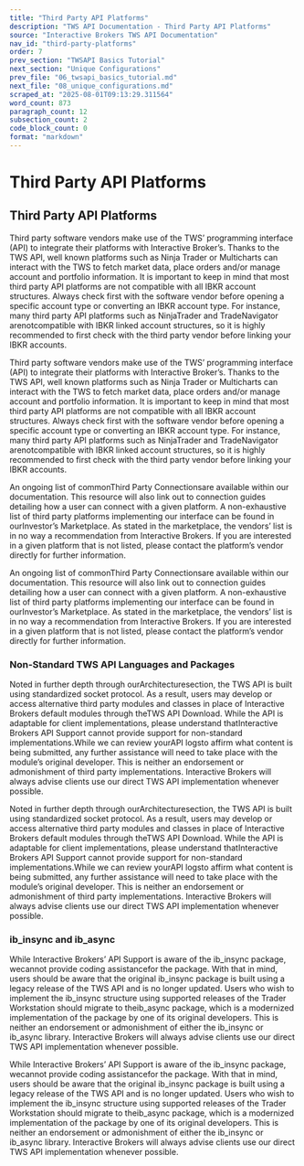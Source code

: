 ```yaml
---
title: "Third Party API Platforms"
description: "TWS API Documentation - Third Party API Platforms"
source: "Interactive Brokers TWS API Documentation"
nav_id: "third-party-platforms"
order: 7
prev_section: "TWSAPI Basics Tutorial"
next_section: "Unique Configurations"
prev_file: "06_twsapi_basics_tutorial.md"
next_file: "08_unique_configurations.md"
scraped_at: "2025-08-01T09:13:29.311564"
word_count: 873
paragraph_count: 12
subsection_count: 2
code_block_count: 0
format: "markdown"
---
```


# Third Party API Platforms

## Third Party API Platforms

Third party software vendors make use of the TWS’ programming interface (API) to integrate their platforms with Interactive Broker’s. Thanks to the TWS API, well known platforms such as Ninja Trader or Multicharts can interact with the TWS to fetch market data, place orders and/or manage account and portfolio information.
It is important to keep in mind that most third party API platforms are not compatible with all IBKR account structures. Always check first with the software vendor before opening a specific account type or converting an IBKR account type. For instance, many third party API platforms such as NinjaTrader and TradeNavigator arenotcompatible with IBKR linked account structures, so it is highly recommended to first check with the third party vendor before linking your IBKR accounts.

Third party software vendors make use of the TWS’ programming interface (API) to integrate their platforms with Interactive Broker’s. Thanks to the TWS API, well known platforms such as Ninja Trader or Multicharts can interact with the TWS to fetch market data, place orders and/or manage account and portfolio information.
It is important to keep in mind that most third party API platforms are not compatible with all IBKR account structures. Always check first with the software vendor before opening a specific account type or converting an IBKR account type. For instance, many third party API platforms such as NinjaTrader and TradeNavigator arenotcompatible with IBKR linked account structures, so it is highly recommended to first check with the third party vendor before linking your IBKR accounts.

An ongoing list of commonThird Party Connectionsare available within our documentation. This resource will also link out to connection guides detailing how a user can connect with a given platform.
A non-exhaustive list of third party platforms implementing our interface can be found in ourInvestor’s Marketplace. As stated in the marketplace, the vendors’ list is in no way a recommendation from Interactive Brokers. If you are interested in a given platform that is not listed, please contact the platform’s vendor directly for further information.

An ongoing list of commonThird Party Connectionsare available within our documentation. This resource will also link out to connection guides detailing how a user can connect with a given platform.
A non-exhaustive list of third party platforms implementing our interface can be found in ourInvestor’s Marketplace. As stated in the marketplace, the vendors’ list is in no way a recommendation from Interactive Brokers. If you are interested in a given platform that is not listed, please contact the platform’s vendor directly for further information.

### Non-Standard TWS API Languages and Packages

Noted in further depth through ourArchitecturesection, the TWS API is built using standardized socket protocol. As a result, users may develop or access alternative third party modules and classes in place of Interactive Brokers default modules through theTWS API Download. While the API is adaptable for client implementations, please understand thatInteractive Brokers API Support cannot provide support for non-standard implementations.While we can review yourAPI logsto affirm what content is being submitted, any further assistance will need to take place with the module’s original developer.
This is neither an endorsement or admonishment of third party implementations. Interactive Brokers will always advise clients use our direct TWS API implementation whenever possible.

Noted in further depth through ourArchitecturesection, the TWS API is built using standardized socket protocol. As a result, users may develop or access alternative third party modules and classes in place of Interactive Brokers default modules through theTWS API Download. While the API is adaptable for client implementations, please understand thatInteractive Brokers API Support cannot provide support for non-standard implementations.While we can review yourAPI logsto affirm what content is being submitted, any further assistance will need to take place with the module’s original developer.
This is neither an endorsement or admonishment of third party implementations. Interactive Brokers will always advise clients use our direct TWS API implementation whenever possible.

### ib_insync and ib_async

While Interactive Brokers’ API Support is aware of the ib_insync package, wecannot provide coding assistancefor the package.
With that in mind, users should be aware that the original ib_insync package is built using a legacy release of the TWS API and is no longer updated. Users who wish to implement the ib_insync structure using supported releases of the Trader Workstation should migrate to theib_async package, which is a modernized implementation of the package by one of its original developers.
This is neither an endorsement or admonishment of either the ib_insync or ib_async library. Interactive Brokers will always advise clients use our direct TWS API implementation whenever possible.

While Interactive Brokers’ API Support is aware of the ib_insync package, wecannot provide coding assistancefor the package.
With that in mind, users should be aware that the original ib_insync package is built using a legacy release of the TWS API and is no longer updated. Users who wish to implement the ib_insync structure using supported releases of the Trader Workstation should migrate to theib_async package, which is a modernized implementation of the package by one of its original developers.
This is neither an endorsement or admonishment of either the ib_insync or ib_async library. Interactive Brokers will always advise clients use our direct TWS API implementation whenever possible.